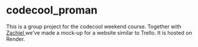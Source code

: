 # codecool_proman
This is a group project for the codecool weekend course. Together with <a href="https://github.com/Zachiel">Zachiel </a>we've made a mock-up for a website similar to Trello. It is hosted on Render.
